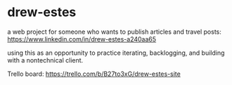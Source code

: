 # drew-estes
a web project for someone who wants to publish articles and travel posts: https://www.linkedin.com/in/drew-estes-a240aa65

using this as an opportunity to practice iterating, backlogging, and building with a nontechnical client. 

Trello board: https://trello.com/b/B27to3xG/drew-estes-site
